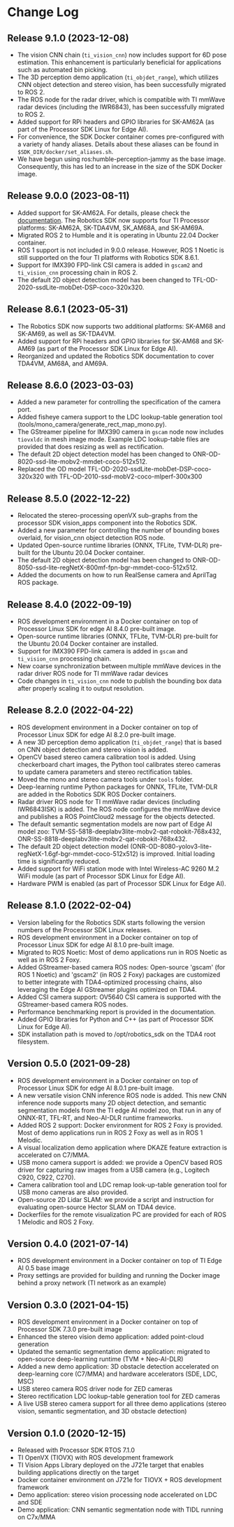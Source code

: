 Change Log
==========

## Release 9.1.0 (2023-12-08)

- The vision CNN chain (`ti_vision_cnn`) now includes support for 6D pose estimation. This enhancement is particularly beneficial for applications such as automated bin picking.
- The 3D perception demo application (`ti_objdet_range`), which utilizes CNN object detection and stereo vision, has been successfully migrated to ROS 2.
- The ROS node for the radar driver, which is compatible with TI mmWave radar devices (including the IWR6843), has been successfully migrated to ROS 2.
- Added support for RPi headers and GPIO libraries for SK-AM62A (as part of the Processor SDK Linux for Edge AI).
- For convenience, the SDK Docker container comes pre-configured with a variety of handy aliases. Details about these aliases can be found in `$SDK_DIR/docker/set_aliases.sh`.
- We have begun using ros:humble-perception-jammy as the base image. Consequently, this has led to an increase in the size of the SDK Docker image.

## Release 9.0.0 (2023-08-11)

- Added support for SK-AM62A. For details, please check the [documentation](https://software-dl.ti.com/jacinto7/esd/robotics-sdk/09_00_00/AM62A/docs/). The Robotics SDK now supports four TI Processor platforms: SK-AM62A, SK-TDA4VM, SK_AM68A, and SK-AM69A.
- Migrated ROS 2 to Humble and it is operating in Ubuntu 22.04 Docker container.
- ROS 1 support is not included in 9.0.0 release. However, ROS 1 Noetic is still supported on the four TI platforms with Robotics SDK 8.6.1.
- Support for IMX390 FPD-link CSI camera is added in `gscam2` and `ti_vision_cnn` processing chain in ROS 2.
- The default 2D object detection model has been changed to TFL-OD-2020-ssdLite-mobDet-DSP-coco-320x320.

## Release 8.6.1 (2023-05-31)

- The Robotics SDK now supports two additional platforms: SK-AM68 and SK-AM69, as well as SK-TDA4VM.
- Added support for RPi headers and GPIO libraries for SK-AM68 and SK-AM69 (as part of the Processor SDK Linux for Edge AI).
- Reorganized and updated the Robotics SDK documentation to cover TDA4VM, AM68A, and AM69A.

## Release 8.6.0 (2023-03-03)

- Added a new parameter for controlling the specification of the camera port.
- Added fisheye camera support to the LDC lookup-table generation tool (tools/mono_camera/generate_rect_map_mono.py).
- The GStreamer pipeline for IMX390 camera in `gscam` node now includes `tiovxldc` in mesh image mode. Example LDC lookup-table files are provided that does resizing as well as rectification.
- The default 2D object detection model has been changed to ONR-OD-8020-ssd-lite-mobv2-mmdet-coco-512x512.
- Replaced the OD model TFL-OD-2020-ssdLite-mobDet-DSP-coco-320x320 with TFL-OD-2010-ssd-mobV2-coco-mlperf-300x300

## Release 8.5.0 (2022-12-22)

- Relocated the stereo-processing openVX sub-graphs from the processor SDK vision_apps component into the Robotics SDK.
- Added a new parameter for controlling the number of bounding boxes overlaid, for vision_cnn object detection ROS node.
- Updated Open-source runtime libraries (ONNX, TFLite, TVM-DLR) pre-built for the Ubuntu 20.04 Docker container.
- The default 2D object detection model has been changed to ONR-OD-8050-ssd-lite-regNetX-800mf-fpn-bgr-mmdet-coco-512x512.
- Added the documents on how to run RealSense camera and AprilTag ROS package.

## Release 8.4.0 (2022-09-19)

- ROS development environment in a Docker container on top of Processor Linux SDK for edge AI 8.4.0 pre-built image.
- Open-source runtime libraries (ONNX, TFLite, TVM-DLR) pre-built for the Ubuntu 20.04 Docker container are installed.
- Support for IMX390 FPD-link camera is added in `gscam` and `ti_vision_cnn` processing chain.
- New coarse synchronization between multiple mmWave devices in the radar driver ROS node for TI mmWave radar devices
- Code changes in `ti_vision_cnn` node to publish the bounding box data after properly scaling it to output resolution.

## Release 8.2.0 (2022-04-22)

- ROS development environment in a Docker container on top of Processor Linux SDK for edge AI 8.2.0 pre-built image.
- A new 3D perception demo application (`ti_objdet_range`) that is based on CNN object detection and stereo vision is added.
- OpenCV based stereo camera calibration tool is added. Using checkerboard chart images, the Python tool calibrates stereo cameras to update camera parameters and stereo rectification tables.
- Moved the mono and stereo camera tools under `tools` folder.
- Deep-learning runtime Python packages for ONNX, TFLite, TVM-DLR are added in the Robotics SDK ROS Docker containers.
- Radar driver ROS node for TI mmWave radar devices (including IWR6843ISK) is added. The ROS node configures the mmWave device and publishes a ROS PointCloud2 message for the objects detected.
- The default semantic segmentation models are now part of Edge AI model zoo: TVM-SS-5818-deeplabv3lite-mobv2-qat-robokit-768x432, ONR-SS-8818-deeplabv3lite-mobv2-qat-robokit-768x432.
- The default 2D object detection model (ONR-OD-8080-yolov3-lite-regNetX-1.6gf-bgr-mmdet-coco-512x512) is improved. Initial loading time is significantly reduced.
- Added support for WiFi station mode with Intel Wireless-AC 9260 M.2 WiFi module (as part of Processor SDK Linux for Edge AI).
- Hardware PWM is enabled (as part of Processor SDK Linux for Edge AI).

## Release 8.1.0 (2022-02-04)

- Version labeling for the Robotics SDK starts following the version numbers of the Processor SDK Linux releases.
- ROS development environment in a Docker container on top of Processor Linux SDK for edge AI 8.1.0 pre-built image.
- Migrated to ROS Noetic: Most of demo applications run in ROS Noetic as well as in ROS 2 Foxy.
- Added GStreamer-based camera ROS nodes: Open-source 'gscam' (for ROS 1 Noetic) and 'gscam2' (in ROS 2 Foxy) packages are customized to better integrate with TDA4-optimized processing chains, also leveraging the Edge AI GStreamer plugins optimized on TDA4.
- Added CSI camera support: OV5640 CSI camera is supported with the GStreamer-based camera ROS nodes.
- Performance benchmarking report is provided in the documentation.
- Added GPIO libraries for Python and C++ (as part of Processor SDK Linux for Edge AI).
- SDK installation path is moved to /opt/robotics_sdk on the TDA4 root filesystem.

## Version 0.5.0 (2021-09-28)

- ROS development environment in a Docker container on top of Processor Linux SDK for edge AI 8.0.1 pre-built image.
- A new versatile vision CNN inference ROS node is added. This new CNN inference node supports many 2D object detection, and semantic segmentation models from the TI edge AI model zoo, that run in any of ONNX-RT, TFL-RT, and Neo-AI-DLR runtime frameworks.
- Added ROS 2 support: Docker environment for ROS 2 Foxy is provided. Most of demo applications run in ROS 2 Foxy as well as in ROS 1 Melodic.
- A visual localization demo application where DKAZE feature extraction is accelerated on C7/MMA.
- USB mono camera support is added: we provide a OpenCV based ROS driver for capturing raw images from a USB camera (e.g., Logitech C920, C922, C270).
- Camera calibration tool and LDC remap look-up-table generation tool for USB mono cameras are also provided.
- Open-source 2D Lidar SLAM: we provide a script and instruction for evaluating open-source Hector SLAM on TDA4 device.
- Dockerfiles for the remote visualization PC are provided for each of ROS 1 Melodic and ROS 2 Foxy.

## Version 0.4.0 (2021-07-14)

- ROS development environment in a Docker container on top of TI Edge AI 0.5 base image
- Proxy settings are provided for building and running the Docker image behind a proxy network (TI network as an example)

## Version 0.3.0 (2021-04-15)

- ROS development environment in a Docker container on top of Processor SDK 7.3.0 pre-built image
- Enhanced the stereo vision demo application: added point-cloud generation
- Updated the semantic segmentation demo application: migrated to open-source deep-learning runtime (TVM + Neo-AI-DLR)
- Added a new demo application: 3D obstacle detection accelerated on deep-learning core (C7/MMA) and hardware accelerators (SDE, LDC, MSC)
- USB stereo camera ROS driver node for ZED cameras
- Stereo rectification LDC lookup-table generation tool for ZED cameras
- A live USB stereo camera support for all three demo applications (stereo vision, semantic segmentation, and 3D obstacle detection)

## Version 0.1.0 (2020-12-15)

- Released with Processor SDK RTOS 7.1.0
- TI OpenVX (TIOVX) with ROS development framework
- TI Vision Apps Library deployed on the J721e target that enables building applications directly on the target
- Docker container environment on J721e for TIOVX + ROS development framework
- Demo application: stereo vision processing node accelerated on LDC and SDE
- Demo application: CNN semantic segmentation node with TIDL running on C7x/MMA

